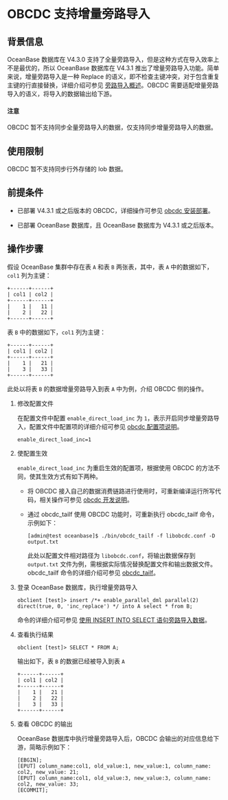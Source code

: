 # OBCDC 支持增量旁路导入

## 背景信息

OceanBase 数据库在 V4.3.0 支持了全量旁路导入，但是这种方式在导入效率上不是最优的，所以 OceanBase 数据库在 V4.3.1 推出了增量旁路导入功能。简单来说，增量旁路导入是一种 Replace 的语义，即不检查主键冲突，对于包含重复主键的行直接替换，详细介绍可参见 [旁路导入概述](../../../../../500.data-migration/1100.bypass-import/100.overview-of-bypass-import.md)。OBCDC 需要适配增量旁路导入的语义，将导入的数据输出给下游。

<main id="notice" type='notice'>
  <h4>注意</h4>
  <p>OBCDC 暂不支持同步全量旁路导入的数据，仅支持同步增量旁路导入的数据。</p>
</main>

## 使用限制

OBCDC 暂不支持同步行外存储的 lob 数据。

## 前提条件

* 已部署 V4.3.1 或之后版本的 OBCDC，详细操作可参见 [obcdc 安装部署](100.deploy-and-use-obcdc/100.install-and-deploy-obcdc.md)。

* 已部署 OceanBase 数据库，且 OceanBase 数据库为 V4.3.1 或之后版本。

## 操作步骤

假设 OceanBase 集群中存在表 `A` 和表 `B` 两张表，其中，表 `A` 中的数据如下，`col1` 列为主键：

```shell
+------+------+
| col1 | col2 |
+------+------+
|    1 |   11 |
|    2 |   22 |
+------+------+
```

表 `B` 中的数据如下，`col1` 列为主键：

```shell
+------+------+
| col1 | col2 |
+------+------+
|    1 |   21 |
|    3 |   33 |
+------+------+
```

此处以将表 `B` 的数据增量旁路导入到表 `A` 中为例，介绍 OBCDC 侧的操作。

1. 修改配置文件

   在配置文件中配置 `enable_direct_load_inc` 为 `1`，表示开启同步增量旁路导入，配置文件中配置项的详细介绍可参见 [obcdc 配置项说明](200.obcdc-parameters/200.obcdc-configuration-items.md)。

   ```shell
   enable_direct_load_inc=1
   ```

2. 使配置生效

   `enable_direct_load_inc` 为重启生效的配置项，根据使用 OBCDC 的方法不同，使其生效方式有如下两种。

   * 将 OBCDC 接入自己的数据消费链路进行使用时，可重新编译运行所写代码，相关操作可参见 [obcdc 开发说明](../200.obcdc/100.deploy-and-use-obcdc/200.obcdc-development-instructions.md)。

   * 通过 obcdc_tailf 使用 OBCDC 功能时，可重新执行 obcdc_tailf 命令，示例如下：

     ```shell
     [admin@test oceanbase]$ ./bin/obcdc_tailf -f libobcdc.conf -D output.txt
     ```

     此处以配置文件相对路径为 `libobcdc.conf`，将输出数据保存到 `output.txt` 文件为例，需根据实际情况替换配置文件和输出数据文件。obcdc_tailf 命令的详细介绍可参见 [obcdc_tailf](../200.obcdc/100.deploy-and-use-obcdc/300.obcdc-tailf.md)。

3. 登录 OceanBase 数据库，执行增量旁路导入

   ```shell
   obclient [test]> insert /*+ enable_parallel_dml parallel(2) direct(true, 0, 'inc_replace') */ into A select * from B;
   ```

   命令的详细介绍可参见 [使用 INSERT INTO SELECT 语句旁路导入数据](../../../../../500.data-migration/1100.bypass-import/300.use-insert-into-select-statement-to-bypass-import-data.md)。

4. 查看执行结果

   ```shell
   obclient [test]> SELECT * FROM A;
   ```

   输出如下，表 `B` 的数据已经被导入到表 `A`

   ```shell
   +------+------+
   | col1 | col2 |
   +------+------+
   |    1 |   21 |
   |    2 |   22 |
   |    3 |   33 |
   +------+------+
   ```

5. 查看 OBCDC 的输出

   OceanBase 数据库中执行增量旁路导入后，OBCDC 会输出的对应信息给下游，简略示例如下：

   ```shell
   [EBGIN];
   [EPUT] column_name:col1, old_value:1, new_value:1, column_name: col2, new_value: 21;
   [EPUT] column_name:col1, old_value:3, new_value:3, column_name: col2, new_value: 33;
   [ECOMMIT];
   ```
